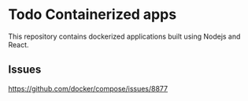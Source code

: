 # Todo Containerized apps

This repository contains dockerized applications built using Nodejs and React.

## Issues
https://github.com/docker/compose/issues/8877